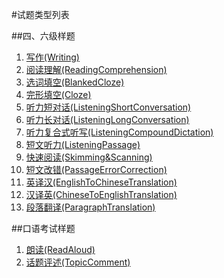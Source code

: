 #试题类型列表

##四、六级样题

1. [写作(Writing)](types/Writing.md)
2. [阅读理解(ReadingComprehension)](types/ReadingComprehension.md)
3. [选词填空(BlankedCloze)](types/BlankedCloze.md)
4. [完形填空(Cloze)](types/Cloze.md)
5. [听力短对话(ListeningShortConversation)](types/ListeningShortConversation.md)
6. [听力长对话(ListeningLongConversation)](types/ListeningLongConversation.md)
7. [听力复合式听写(ListeningCompoundDictation)](types/ListeningCompoundDictation.md)
8. [短文听力(ListeningPassage)](types/ListeningPassage.md)
9. [快速阅读(Skimming&Scanning)](types/Skimming&Scanning.md)
10. [短文改错(PassageErrorCorrection)](types/PassageErrorCorrection.md)
11. [英译汉(EnglishToChineseTranslation)](types/EnglishToChineseTranslation.md)
12. [汉译英(ChineseToEnglishTranslation)](types/ChineseToEnglishTranslation.md)
13. [段落翻译(ParagraphTranslation)](types/ParagraphTranslation.md)

##口语考试样题

1. [朗读(ReadAloud)](types/ReadAloud.md)
2. [话题评述(TopicComment)](types/TopicComment.md)
